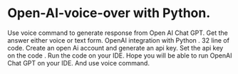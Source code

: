 # Open-AI-voice-over with Python.
Use voice command to generate response from Open AI Chat GPT.
Get the answer either voice or text form.
OpenAI integration with Python . 32 line of code. 
Create an open Ai account and generate an api key.
Set the api key on the code . 
Run the code on your IDE. 
Hope you will be able to run OpenAI Chat GPT on your IDE.
And use voice command.
